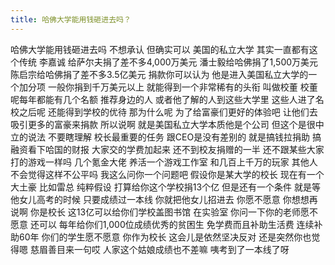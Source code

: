 ```yaml
---
title: 哈佛大学能用钱砸进去吗？
---
```

哈佛大学能用钱砸进去吗
不想承认
但确实可以
美国的私立大学
其实一直都有这个传统
李嘉诚
给萨尔夫捐了差不多4,000万美元
潘士毅给哈佛捐了1,500万美元
陈启宗给哈佛捐了差不多3.5亿美元
捐款你可以认为
他是进入美国私立大学的一个加分项
一般你捐到千万美元以上
就能得到一个非常稀有的头衔
叫做校董
校董呢每年都能有几个名额
推荐身边的人
或者他了解的人到这些大学里
这些人进了名校之后呢
还能得到学校的优待
那为什么呢
为了给富豪们更好的体验吧
让他们去吸引更多的富豪来捐款
所以说啊
就是美国私立大学本质他是个公司
但这个是很中立的说法
不要瞎理解
校长最重要的任务
跟CEO是没有差别的
就是搞钱拉捐助
搞融资看下哈国的财报
大家交的学费加起来
还不到校友捐赠的一半
还不跟某些大家打的游戏一样吗
几个氪金大佬
养活一个游戏工作室
和几百上千万的玩家
其他人不会觉得这样不公平吗
我这么问你一个问题吧
假设你是某大学的校长
现在有一个大土豪
比如雷总
纯粹假设
打算给你这个学校捐13个亿
但是还有一个条件
就是等他女儿高考的时候
只要成绩过一本线
你就把他女儿招进去
你愿不愿意
你想想再说啊
你是校长
这13亿可以给你们学校盖图书馆
在实验室
你问一下你的老师愿不愿意
还可以
每年给你们1,000位成绩优秀的贫困生
免学费而且补助生活费
连续补助60年
你们的学生愿不愿意
你作为校长
这会儿是依然坚决反对
还是突然你也觉得嗯
慈眉善目来一句哎
人家这个姑娘成绩也不差嘛
咦考到了一本线了呀
